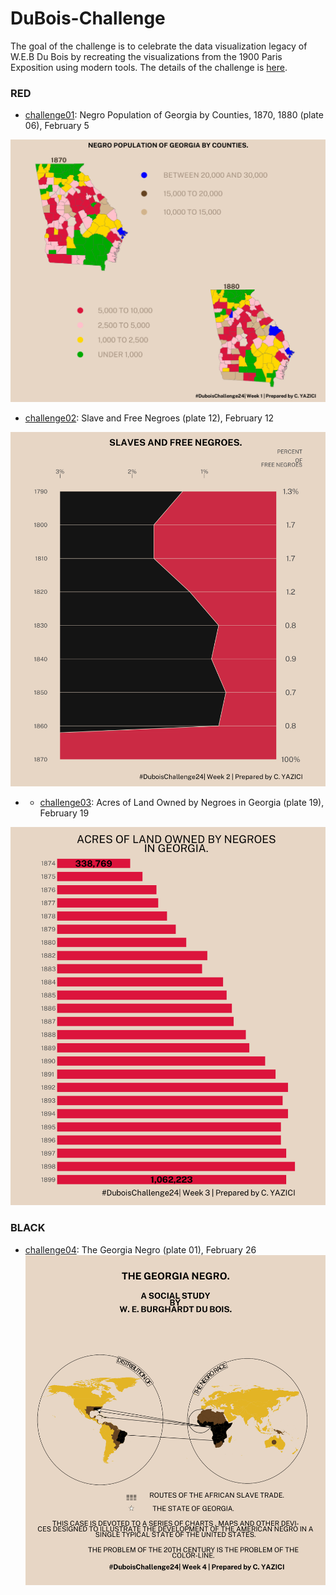 # DuBois-Challenge

The goal of the challenge is to celebrate the data visualization legacy of W.E.B Du Bois by recreating the visualizations from the 1900 Paris Exposition using modern tools. The details of the challenge is [here](https://github.com/ajstarks/dubois-data-portraits/blob/master/challenge/2024/README.md).

### RED

* [challenge01](https://github.com/ajstarks/dubois-data-portraits/tree/master/challenge/2024/challenge01): Negro Population of Georgia by Counties, 1870, 1880  (plate 06), February 5

![image](https://github.com/yaziciceyda/DuBois-Challenge/blob/main/2024/Week%201/Week1.png)

* [challenge02](https://github.com/ajstarks/dubois-data-portraits/tree/master/challenge/2024/challenge02): Slave and Free Negroes (plate 12), February 12

![image](https://github.com/yaziciceyda/DuBois-Challenge/blob/main/2024/Week%202/Week2.png)

* * [challenge03](https://github.com/ajstarks/dubois-data-portraits/tree/master/challenge/2024/challenge03): Acres of Land Owned by Negroes in Georgia (plate 19), February 19
 
![image](https://github.com/yaziciceyda/DuBois-Challenge/blob/main/2024/Week%203/Week3.png)

### BLACK

* [challenge04](https://github.com/ajstarks/dubois-data-portraits/tree/master/challenge/2024/challenge04): The Georgia Negro (plate 01), February 26
![image](https://github.com/yaziciceyda/DuBois-Challenge/blob/main/2024/Week%204/Week4.png)
